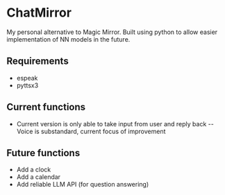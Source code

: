 # ChatMirror
My personal alternative to Magic Mirror. Built using python to allow easier implementation of NN models in the future.

## Requirements
- espeak
- pyttsx3

## Current functions
- Current version is only able to take input from user and reply back
  -- Voice is substandard, current focus of improvement

## Future functions
- Add a clock
- Add a calendar
- Add reliable LLM API (for question answering)
